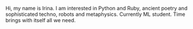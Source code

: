 Hi, my name is Irina. I am interested in Python and Ruby, ancient poetry and sophisticated techno, robots and metaphysics. Currently ML student. Time brings with itself all we need.
